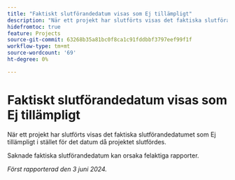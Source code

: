 ```yaml
---
title: "Faktiskt slutförandedatum visas som Ej tillämpligt"
description: "När ett projekt har slutförts visas det faktiska slutförandedatumet som Ej tillämpligt i stället för det datum då projektet slutfördes."
hidefromtoc: true
feature: Projects
source-git-commit: 63268b35a81bc0f8ca1c91fddbbf3797eef99f1f
workflow-type: tm+mt
source-wordcount: '69'
ht-degree: 0%

---
```



# Faktiskt slutförandedatum visas som Ej tillämpligt

När ett projekt har slutförts visas det faktiska slutförandedatumet som Ej tillämpligt i stället för det datum då projektet slutfördes.

Saknade faktiska slutförandedatum kan orsaka felaktiga rapporter.

_Först rapporterad den 3 juni 2024._
